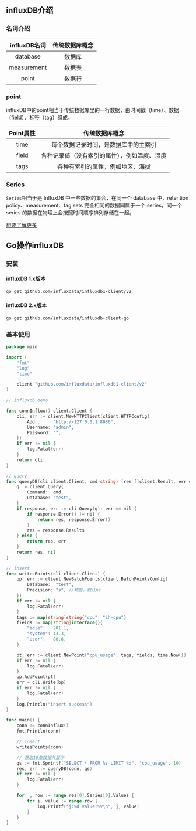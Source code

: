 ## influxDB介绍

### 名词介绍

| influxDB名词 | 传统数据库概念 |
| :----------: | :------------: |
|   database   |     数据库     |
| measurement  |     数据表     |
|    point     |     数据行     |

### point

influxDB中的point相当于传统数据库里的一行数据，由时间戳（time）、数据（field）、标签（tag）组成。

| Point属性 |                传统数据库概念                |
| :-------: | :------------------------------------------: |
|   time    |     每个数据记录时间，是数据库中的主索引     |
|   field   | 各种记录值（没有索引的属性），例如温度、湿度 |
|   tags    |       各种有索引的属性，例如地区、海拔       |

### Series

`Series`相当于是 InfluxDB 中一些数据的集合，在同一个 database 中，retention policy、measurement、tag sets 完全相同的数据同属于一个 series，同一个 series 的数据在物理上会按照时间顺序排列存储在一起。

[想要了解更多](http://blog.fatedier.com/2016/08/05/detailed-in-influxdb-tsm-storage-engine-one/)

## Go操作influxDB

### 安装

#### influxDB 1.x版本

```bash
go get github.com/influxdata/influxdb1-client/v2
```

#### influxDB 2.x版本

```bash
go get github.com/influxdata/influxdb-client-go
```

### 基本使用

```go
package main

import (
	"fmt"
	"log"
	"time"

	client "github.com/influxdata/influxdb1-client/v2"
)

// influxdb demo

func connInflux() client.Client {
	cli, err := client.NewHTTPClient(client.HTTPConfig{
		Addr:     "http://127.0.0.1:8086",
		Username: "admin",
		Password: "",
	})
	if err != nil {
		log.Fatal(err)
	}
	return cli
}

// query
func queryDB(cli client.Client, cmd string) (res []client.Result, err error) {
	q := client.Query{
		Command:  cmd,
		Database: "test",
	}
	if response, err := cli.Query(q); err == nil {
		if response.Error() != nil {
			return res, response.Error()
		}
		res = response.Results
	} else {
		return res, err
	}
	return res, nil
}

// insert
func writesPoints(cli client.Client) {
	bp, err := client.NewBatchPoints(client.BatchPointsConfig{
		Database:  "test",
		Precision: "s", //精度，默认ns
	})
	if err != nil {
		log.Fatal(err)
	}
	tags := map[string]string{"cpu": "ih-cpu"}
	fields := map[string]interface{}{
		"idle":   201.1,
		"system": 43.3,
		"user":   86.6,
	}

	pt, err := client.NewPoint("cpu_usage", tags, fields, time.Now())
	if err != nil {
		log.Fatal(err)
	}
	bp.AddPoint(pt)
	err = cli.Write(bp)
	if err != nil {
		log.Fatal(err)
	}
	log.Println("insert success")
}

func main() {
	conn := connInflux()
	fmt.Println(conn)

	// insert
	writesPoints(conn)

	// 获取10条数据并展示
	qs := fmt.Sprintf("SELECT * FROM %s LIMIT %d", "cpu_usage", 10)
	res, err := queryDB(conn, qs)
	if err != nil {
		log.Fatal(err)
	}

	for _, row := range res[0].Series[0].Values {
		for j, value := range row {
			log.Printf("j:%d value:%v\n", j, value)
		}
	}
}
```